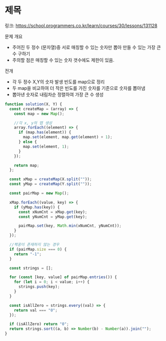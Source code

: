 # 제목

링크: https://school.programmers.co.kr/learn/courses/30/lessons/131128

문제 개요

- 주어진 두 정수 (문자열)중 서로 매칭할 수 있는 숫자만 뽑아 만들 수 있는 가장 큰 수 구하기
- 주의할 점은 매칭할 수 있는 숫자 갯수에도 제한이 있음.

전개

- 각 두 정수 X,Y의 숫자 발생 빈도를 map으로 정리
- 두 map을 비교하여 더 작은 빈도를 가진 숫자를 기준으로 숫자를 뽑아냄
- 뽑아낸 숫자로 내림차순 정렬하여 가장 큰 수 생성

```js
function solution(X, Y) {
  const createMap = (array) => {
    const map = new Map();

    //각 x, y의 맵 생성
    array.forEach((element) => {
      if (map.has(element)) {
        map.set(element, map.get(element) + 1);
      } else {
        map.set(element, 1);
      }
    });

    return map;
  };

  const xMap = createMap(X.split(""));
  const yMap = createMap(Y.split(""));

  const pairMap = new Map();

  xMap.forEach((value, key) => {
    if (yMap.has(key)) {
      const xNumCnt = xMap.get(key);
      const yNumCnt = yMap.get(key);

      pairMap.set(key, Math.min(xNumCnt, yNumCnt));
    }
  });

  //짝꿍이 존재하지 않는 경우
  if (pairMap.size === 0) {
    return "-1";
  }

  const strings = [];

  for (const [key, value] of pairMap.entries()) {
    for (let i = 0; i < value; i++) {
      strings.push(key);
    }
  }

  const isAllZero = strings.every((val) => {
    return val === "0";
  });

  if (isAllZero) return "0";
  return strings.sort((a, b) => Number(b) - Number(a)).join("");
}
```
